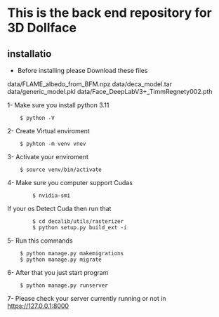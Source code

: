 # This is the back end repository for 3D Dollface

## installatio

* Before installing please Download these files 

data/FLAME_albedo_from_BFM.npz
data/deca_model.tar
data/generic_model.pkl
data/Face_DeepLabV3+_TimmRegnety002.pth

1- Make sure you install python 3.11
```
	$ python -V
```


2- Create Virtual enviroment
```
	$ pyhton -m venv vnev
```
3- Activate your enviroment
```
	$ source venv/bin/activate

```
4- Make sure you computer support Cudas
```
        $ nvidia-smi

```
If your os Detect Cuda then run that
```
        $ cd decalib/utils/rasterizer
        $ python setup.py build_ext -i
```

5- Run this commands
```
	$ python manage.py makemigrations
	$ python manage.py migrate
```

6- After that you just start program
```
	$ python manage.py runserver
```

7- Please check your server currently running or not in https://127.0.0.1:8000
